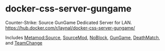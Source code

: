 # docker-css-server-gungame
Counter-Strike: Source GunGame Dedicated Server for LAN. https://hub.docker.com/r/laynal/docker-css-server-gungame/

Includes [Metamod:Source](https://wiki.alliedmods.net/Installing_Metamod:Source), [SourceMod](https://wiki.alliedmods.net/Installing_SourceMod), [NoBlock](https://forums.alliedmods.net/showthread.php?t=91617), [GunGame](https://forums.alliedmods.net/showthread.php?t=93977?t=93977), [DeathMatch](https://forums.alliedmods.net/showthread.php?t=103242), and [TeamChange](https://forums.alliedmods.net/showthread.php?t=197780)
